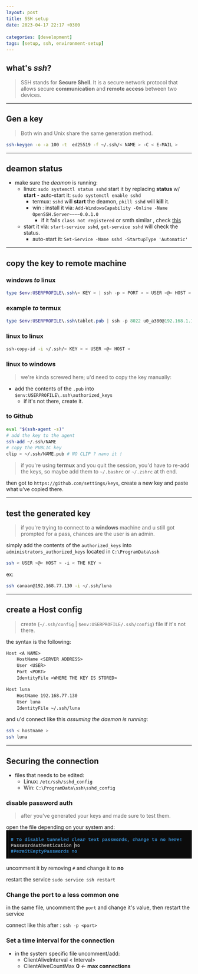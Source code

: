 ```yaml
---
layout: post
title: SSH setup
date: 2023-04-17 22:17 +0300

categories: [development]
tags: [setup, ssh, environment-setup]
---
```


## what's *ssh*?

>SSH stands for **Secure Shell**. It is a secure network protocol that allows secure **communication** and **remote access** between two devices.
---
## Gen a key

> Both win and Unix share the same generation method.

```bash
ssh-keygen -o -a 100 -t  ed25519 -f ~/.ssh/< NAME > -C < E-MAIL >
```
---
## deamon status

- make sure the *deamon* is running:
  - linux: `sudo systemctl status sshd` start it by replacing **status** w/ **start**
        - auto-start it: `sudo systemctl enable sshd`
    - termux: `sshd` will **start** the deamon, `pkill sshd` will **kill** it.
    - win : install it via: `Add-WindowsCapability -Online -Name OpenSSH.Server~~~~0.0.1.0`
      - if it fails `class not registered` or smth similar , check [this](https://www.saotn.org/manually-install-openssh-in-windows-server/) 
  - start it via: `start-service sshd`, `get-service sshd` will check the status.
    - auto-start it: `Set-Service -Name sshd -StartupType 'Automatic'`
---
## copy the key to remote machine

### **windows** *to* linux

```powershell
type $env:USERPROFILE\.ssh\< KEY > | ssh -p < PORT > < USER >@< HOST > "cat >> .ssh/authorized_keys"
```

### example *to* **termux**

```powershell
type $env:USERPROFILE\.ssh\tablet.pub | ssh -p 8022 u0_a380@192.168.1.15 "cat >> .ssh/authorized_keys"
```

### **linux** to linux

```bash
ssh-copy-id -i ~/.ssh/< KEY > < USER >@< HOST >
```

### **linux** to windows

> we're kinda screwed here; u'd need to copy the key manually:

- add the contents of the `.pub` into `$env:USERPROFILE\.ssh\authorized_keys`
  - if it's not there, create it.

### to **Github**

```bash
eval "$(ssh-agent -s)"
# add the key to the agent
ssh-add ~/.ssh/NAME
# copy the PUBLIC key
clip < ~/.ssh/NAME.pub # NO CLIP ? nano it !
```

> if you're using **termux** and you quit the session, you'd have to re-add the keys, so maybe add them to `~/.bashrc` or `~/.zshrc` at th end.

then got to `https://github.com/settings/keys`, create a new key and paste what u've copied there.

---

## test the generated key

> if you're trying to connect to a **windows** machine and u still got prompted for a pass, chances are the user is an admin.

simply add the contents of the `authorized_keys` into `administrators_authorized_keys` located in `C:\ProgramData\ssh`

```bash
ssh < USER >@< HOST > -i < THE KEY >
```

ex:

```bash
ssh canaan@192.168.77.130 -i ~/.ssh/luna
```
--- 
## create a Host config

> create (`~/.ssh/config` | `$env:USERPROFILE/.ssh/config`) file if it's not there.

the syntax is the following:
```txt
Host <A NAME>
    HostName <SERVER ADDRESS>
    User <USER>
    Port <PORT>
    IdentityFile <WHERE THE KEY IS STORED>
```

```txt
Host luna
    HostName 192.168.77.130
    User luna
    IdentityFile ~/.ssh/luna
```

and u'd connect like this *assuming the daemon is running*: 

```bash
ssh < hostname >
ssh luna
```


---


## Securing the connection

- files that needs to be edited:
  - Linux: `/etc/ssh/sshd_config`
  - Win: `C:\ProgramData\ssh\sshd_config`

### disable password auth

> after you've generated your keys and made sure to test them.

open the file depending on your system and:
![ssh-password-auth](/assets/images/ssh/password_auth.png)

uncomment it by removing `#` and change it to **no**

restart the service `sudo service ssh restart`

### Change the port to a less common one

in the same file, uncomment the `port` and change it's value, then restart the service

connect like this after : `ssh -p <port>`


### Set a time interval for the connection

- in the system specific file uncomment/add:
  - ClientAliveInterval < Interval>
  - ClientAliveCountMax **0** *<-* **max connections**

